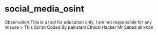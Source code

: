 # social_media_osint
Observation This is a tool for education only, I am not responsible for any misuse > This Script Coded By pakistani Ethical Hacker Mr Sabaz ali khan
